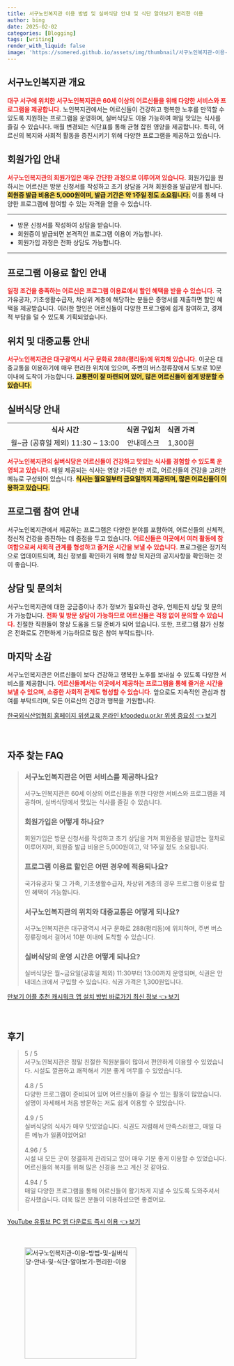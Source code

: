 ```yaml
---
title: 서구노인복지관 이용 방법 및 실버식당 안내 및 식단 알아보기 편리한 이용
author: bing
date: 2025-02-02
categories: [Blogging]
tags: [writing]
render_with_liquid: false
image: 'https://somered.github.io/assets/img/thumbnail/서구노인복지관-이용-방법-및-실버식당-안내-및-식단-알아보기-편리한-이용.webp'
---
```



<h2 id='서구노인복지관 개요'>서구노인복지관 개요</h2>

<p><b><span style="color: #ee2323;">대구 서구에 위치한 서구노인복지관은 60세 이상의 어르신들을 위해 다양한 서비스와 프로그램을 제공합니다.</span></b> 노인복지관에서는 어르신들이 건강하고 행복한 노후를 만끽할 수 있도록 지원하는 프로그램을 운영하며, 실버식당도 이용 가능하여 매일 맛있는 식사를 즐길 수 있습니다. 매월 변경되는 식단표를 통해 균형 잡힌 영양을 제공합니다. 특히, 어르신의 복지와 사회적 활동을 증진시키기 위해 다양한 프로그램을 제공하고 있습니다.</p>

<h2 id='회원가입 안내'>회원가입 안내</h2>

<p><b><span style="color: #ee2323;">서구노인복지관의 회원가입은 매우 간단한 과정으로 이루어져 있습니다.</span></b> 회원가입을 원하시는 어르신은 방문 신청서를 작성하고 초기 상담을 거쳐 회원증을 발급받게 됩니다. <b><span style="background-color: #ffe066;">회원증 발급 비용은 5,000원이며, 발급 기간은 약 1주일 정도 소요됩니다.</span></b> 이를 통해 다양한 프로그램에 참여할 수 있는 자격을 얻을 수 있습니다.</p>

<hr />

<ul>
    <li>방문 신청서를 작성하여 상담을 받습니다.</li>
    <li>회원증이 발급되면 본격적인 프로그램 이용이 가능합니다.</li>
    <li>회원가입 과정은 전화 상담도 가능합니다.</li>
</ul>

<hr />

<h2 id='프로그램 이용료 할인 안내'>프로그램 이용료 할인 안내</h2>

<p><b><span style="color: #ee2323;">일정 조건을 충족하는 어르신은 프로그램 이용료에서 할인 혜택을 받을 수 있습니다.</span></b> 국가유공자, 기초생활수급자, 차상위 계층에 해당하는 분들은 증명서를 제출하면 할인 혜택을 제공받습니다. 이러한 할인은 어르신들이 다양한 프로그램에 쉽게 참여하고, 경제적 부담을 덜 수 있도록 기획되었습니다.</p>

<h2 id='위치 및 대중교통 안내'>위치 및 대중교통 안내</h2>

<p><b><span style="color: #ee2323;">서구노인복지관은 대구광역시 서구 문화로 288(평리동)에 위치해 있습니다.</span></b> 이곳은 대중교통을 이용하기에 매우 편리한 위치에 있으며, 주변의 버스정류장에서 도보로 10분 이내에 도착이 가능합니다. <b><span style="background-color: #ffe066;">교통편이 잘 마련되어 있어, 많은 어르신들이 쉽게 방문할 수 있습니다.</span></b> </p>

<h2 id='실버식당 안내'>실버식당 안내</h2>

<table>
    <tr>
        <td style="text-align: center; height: 17px;"><b>식사 시간</b></td>
        <td style="text-align: center; height: 17px;"><b>식권 구입처</b></td>
        <td style="text-align: center; height: 17px;"><b>식권 가격</b></td>
    </tr>
    <tr>
        <td style="text-align: center; height: 17px;">월~금 (공휴일 제외) 11:30 ~ 13:00</td>
        <td style="text-align: center; height: 17px;">안내데스크</td>
        <td style="text-align: center; height: 17px;">1,300원</td>
    </tr>
</table>

<p><b><span style="color: #ee2323;">서구노인복지관의 실버식당은 어르신들이 건강하고 맛있는 식사를 경험할 수 있도록 운영되고 있습니다.</span></b> 매일 제공되는 식사는 영양 가득한 한 끼로, 어르신들의 건강을 고려한 메뉴로 구성되어 있습니다. <b><span style="background-color: #ffe066;">식사는 월요일부터 금요일까지 제공되며, 많은 어르신들이 이용하고 있습니다.</span></b></p>

<h2 id='프로그램 참여 안내'>프로그램 참여 안내</h2>

<p>서구노인복지관에서 제공하는 프로그램은 다양한 분야를 포함하여, 어르신들의 신체적, 정신적 건강을 증진하는 데 중점을 두고 있습니다. <b><span style="color: #ee2323;">어르신들은 이곳에서 여러 활동에 참여함으로써 사회적 관계를 형성하고 즐거운 시간을 보낼 수 있습니다.</span></b> 프로그램은 정기적으로 업데이트되며, 최신 정보를 확인하기 위해 항상 복지관의 공지사항을 확인하는 것이 좋습니다.</p>

<h2 id='상담 및 문의처'>상담 및 문의처</h2>

<p>서구노인복지관에 대한 궁금증이나 추가 정보가 필요하신 경우, 언제든지 상담 및 문의가 가능합니다. <b><span style="color: #ee2323;">전화 및 방문 상담이 가능하므로 어르신들은 걱정 없이 문의할 수 있습니다.</span></b> 친절한 직원들이 항상 도움을 드릴 준비가 되어 있습니다. 또한, 프로그램 참가 신청은 전화로도 간편하게 가능하므로 많은 참여 부탁드립니다.</p>

<h2 id='마지막 소감'>마지막 소감</h2>

<p>서구노인복지관은 어르신들이 보다 건강하고 행복한 노후를 보내실 수 있도록 다양한 서비스를 제공합니다. <b><span style="color: #ee2323;">어르신들께서는 이곳에서 제공하는 프로그램을 통해 즐거운 시간을 보낼 수 있으며, 소중한 사회적 관계도 형성할 수 있습니다.</span></b> 앞으로도 지속적인 관심과 참여를 부탁드리며, 모든 어르신의 건강과 행복을 기원합니다.</p>


<p><a class="click-button" title="한국외식산업협회 홈페이지 위생교육 온라인 kfoodedu.or.kr 위생 중요성" href="https://somered.github.io/posts/%ED%95%9C%EA%B5%AD%EC%99%B8%EC%8B%9D%EC%82%B0%EC%97%85%ED%98%91%ED%9A%8C-%ED%99%88%ED%8E%98%EC%9D%B4%EC%A7%80-%EC%9C%84%EC%83%9D%EA%B5%90%EC%9C%A1-%EC%98%A8%EB%9D%BC%EC%9D%B8-kfoodedu.or.kr-%EC%9C%84%EC%83%9D-%EC%A4%91%EC%9A%94%EC%84%B1/" rel="dofollow">한국외식산업협회 홈페이지 위생교육 온라인 kfoodedu.or.kr 위생 중요성 👈 보기</a></p><br>
<h2 id='자주_찾는_FAQ'>자주 찾는 FAQ</h2>
<div itemscope="" itemtype="https://schema.org/FAQPage"> 
<blockquote> 
<div itemscope="" itemprop="mainEntity" itemtype="https://schema.org/Question"> 
<h3 itemprop="name">서구노인복지관은 어떤 서비스를 제공하나요?</h3> 
<div itemscope="" itemprop="acceptedAnswer" itemtype="https://schema.org/Answer"> 
<span itemprop="text"> 
<p>서구노인복지관은 60세 이상의 어르신들을 위한 다양한 서비스와 프로그램을 제공하며, 실버식당에서 맛있는 식사를 즐길 수 있습니다.</p> 
</span> 
</div> 
</div> 

<div itemscope="" itemprop="mainEntity" itemtype="https://schema.org/Question"> 
<h3 itemprop="name">회원가입은 어떻게 하나요?</h3> 
<div itemscope="" itemprop="acceptedAnswer" itemtype="https://schema.org/Answer"> 
<span itemprop="text"> 
<p>회원가입은 방문 신청서를 작성하고 초기 상담을 거쳐 회원증을 발급받는 절차로 이루어지며, 회원증 발급 비용은 5,000원이고, 약 1주일 정도 소요됩니다.</p> 
</span> 
</div> 
</div> 

<div itemscope="" itemprop="mainEntity" itemtype="https://schema.org/Question"> 
<h3 itemprop="name">프로그램 이용료 할인은 어떤 경우에 적용되나요?</h3> 
<div itemscope="" itemprop="acceptedAnswer" itemtype="https://schema.org/Answer"> 
<span itemprop="text"> 
<p>국가유공자 및 그 가족, 기초생활수급자, 차상위 계층의 경우 프로그램 이용료 할인 혜택이 가능합니다.</p> 
</span> 
</div> 
</div> 

<div itemscope="" itemprop="mainEntity" itemtype="https://schema.org/Question"> 
<h3 itemprop="name">서구노인복지관의 위치와 대중교통은 어떻게 되나요?</h3> 
<div itemscope="" itemprop="acceptedAnswer" itemtype="https://schema.org/Answer"> 
<span itemprop="text"> 
<p>서구노인복지관은 대구광역시 서구 문화로 288(평리동)에 위치하며, 주변 버스 정류장에서 걸어서 10분 이내에 도착할 수 있습니다.</p> 
</span> 
</div> 
</div>

<div itemscope="" itemprop="mainEntity" itemtype="https://schema.org/Question"> 
<h3 itemprop="name">실버식당의 운영 시간은 어떻게 되나요?</h3> 
<div itemscope="" itemprop="acceptedAnswer" itemtype="https://schema.org/Answer"> 
<span itemprop="text"> 
<p>실버식당은 월~금요일(공휴일 제외) 11:30부터 13:00까지 운영되며, 식권은 안내데스크에서 구입할 수 있습니다. 식권 가격은 1,300원입니다.</p> 
</span> 
</div> 
</div>
</blockquote> 
</div>
<p><a class="click-button" title="만보기 어플 추천 캐시워크 앱 설치 방법 바로가기 최신 정보" href="https://somered.github.io/posts/%EB%A7%8C%EB%B3%B4%EA%B8%B0-%EC%96%B4%ED%94%8C-%EC%B6%94%EC%B2%9C-%EC%BA%90%EC%8B%9C%EC%9B%8C%ED%81%AC-%EC%95%B1-%EC%84%A4%EC%B9%98-%EB%B0%A9%EB%B2%95-%EB%B0%94%EB%A1%9C%EA%B0%80%EA%B8%B0-%EC%B5%9C%EC%8B%A0-%EC%A0%95%EB%B3%B4/" rel="dofollow">만보기 어플 추천 캐시워크 앱 설치 방법 바로가기 최신 정보 👈 보기</a></p><br>
<h2 id='후기'>후기</h2>
<div itemscope itemtype="https://schema.org/Product">
  <blockquote>
  <div itemprop="review" itemscope itemtype="https://schema.org/Review">
      <div itemprop="reviewRating" itemscope itemtype="https://schema.org/Rating"> <span itemprop="ratingValue">5</span> / <span itemprop="bestRating">5</span> </div>
      <span itemprop="reviewBody">서구노인복지관은 정말 친절한 직원분들이 많아서 편안하게 이용할 수 있었습니다. 시설도 깔끔하고 쾌적해서 기분 좋게 머무를 수 있었습니다.</span>
  </div>
  <br>
  <div itemprop="review" itemscope itemtype="https://schema.org/Review">
      <div itemprop="reviewRating" itemscope itemtype="https://schema.org/Rating"> <span itemprop="ratingValue">4.8</span> / <span itemprop="bestRating">5</span> </div>
      <span itemprop="reviewBody">다양한 프로그램이 준비되어 있어 어르신들이 즐길 수 있는 활동이 많았습니다. 설명이 자세해서 처음 방문하는 저도 쉽게 이용할 수 있었습니다.</span>
  </div>
  <br>
  <div itemprop="review" itemscope itemtype="https://schema.org/Review">
      <div itemprop="reviewRating" itemscope itemtype="https://schema.org/Rating"> <span itemprop="ratingValue">4.9</span> / <span itemprop="bestRating">5</span> </div>
      <span itemprop="reviewBody">실버식당의 식사가 매우 맛있었습니다. 식권도 저렴해서 만족스러웠고, 매일 다른 메뉴가 일품이었어요!</span>
  </div>
  <br>
  <div itemprop="review" itemscope itemtype="https://schema.org/Review">
      <div itemprop="reviewRating" itemscope itemtype="https://schema.org/Rating"> <span itemprop="ratingValue">4.96</span> / <span itemprop="bestRating">5</span> </div>
      <span itemprop="reviewBody">시설 내 모든 곳이 청결하게 관리되고 있어 매우 기분 좋게 이용할 수 있었습니다. 어르신들의 복지를 위해 많은 신경을 쓰고 계신 것 같아요.</span>
  </div>
  <br>
  <div itemprop="review" itemscope itemtype="https://schema.org/Review">
      <div itemprop="reviewRating" itemscope itemtype="https://schema.org/Rating"> <span itemprop="ratingValue">4.94</span> / <span itemprop="bestRating">5</span> </div>
      <span itemprop="reviewBody">매일 다양한 프로그램을 통해 어르신들이 활기차게 지낼 수 있도록 도와주셔서 감사했습니다. 더욱 많은 분들이 이용하셨으면 좋겠어요.</span>
  </div>
  <br>
  </blockquote>
</div>
<p><a class="click-button" title="YouTube 유튜브 PC 앱 다운로드 즉시 이용" href="https://somered.github.io/posts/YouTube-%EC%9C%A0%ED%8A%9C%EB%B8%8C-PC-%EC%95%B1-%EB%8B%A4%EC%9A%B4%EB%A1%9C%EB%93%9C-%EC%A6%89%EC%8B%9C-%EC%9D%B4%EC%9A%A9/" rel="dofollow">YouTube 유튜브 PC 앱 다운로드 즉시 이용 👈 보기</a></p><br>
<figure class="image"><img src="https://somered.github.io/assets/img/thumbnail/서구노인복지관-이용-방법-및-실버식당-안내-및-식단-알아보기-편리한-이용.webp" alt="서구노인복지관-이용-방법-및-실버식당-안내-및-식단-알아보기-편리한-이용" width="256" height="256"></figure>